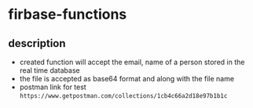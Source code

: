 # firbase-functions


## description

* created function will accept the email, name of a person stored in the real time database
* the file is accepted as base64 format and along with the file name
* postman link for test
    `https://www.getpostman.com/collections/1cb4c66a2d18e97b1b1c`